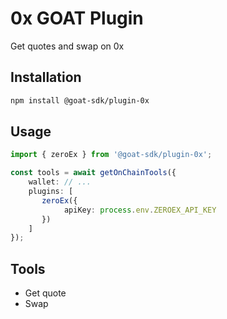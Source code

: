 # 0x GOAT Plugin

Get quotes and swap on 0x

## Installation
```bash
npm install @goat-sdk/plugin-0x
```

## Usage
```typescript
import { zeroEx } from '@goat-sdk/plugin-0x';

const tools = await getOnChainTools({
    wallet: // ...
    plugins: [
       zeroEx({
            apiKey: process.env.ZEROEX_API_KEY
       })
    ]
});
```

## Tools
* Get quote
* Swap
